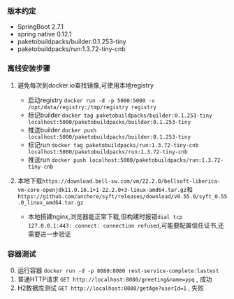 ### 版本约定
- SpringBoot 2.7.1
- spring native 0.12.1 
- paketobuildpacks/builder:0.1.253-tiny
- paketobuildpacks/run:1.3.72-tiny-cnb

### 离线安装步骤
1. 避免每次到docker.io查找镜像,可使用本地registry
    - 启动registry `docker run -d -p 5000:5000 -v /opt/data/registry:/tmp/registry registry`
    - 标记builder `docker tag paketobuildpacks/builder:0.1.253-tiny localhost:5000/paketobuildpacks/builder:0.1.253-tiny`
    - 推送builder `docker push localhost:5000/paketobuildpacks/builder:0.1.253-tiny`
    - 标记run `docker tag paketobuildpacks/run:1.3.72-tiny-cnb localhost:5000/paketobuildpacks/run:1.3.72-tiny-cnb`
    - 推送run `docker push localhost:5000/paketobuildpacks/run:1.3.72-tiny-cnb`
   
2. 本地下载`https://download.bell-sw.com/vm/22.2.0/bellsoft-liberica-vm-core-openjdk11.0.16.1+1-22.2.0+3-linux-amd64.tar.gz`和`https://github.com/anchore/syft/releases/download/v0.55.0/syft_0.55.0_linux_amd64.tar.gz`
   - 本地搭建nginx,浏览器能正常下载,但构建时报错`dial tcp 127.0.0.1:443: connect: connection refused`,可能要配置信任证书,还需要进一步验证

### 容器测试
0. 运行容器 `docker run -d -p 8080:8080 rest-service-complete:lastest`
1. 普通HTTP请求 `GET http://localhost:8080/greeting&name=ypq` , 成功
2. H2数据库测试 `GET http://localhost:8080/getAge?userId=1` , 失败